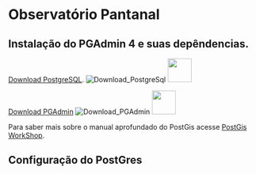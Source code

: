 # Observatório Pantanal

## Instalação do PGAdmin 4 e suas depêndencias.

[Download PostgreSQL](https://www.enterprisedb.com/downloads/postgres-postgresql-downloads).
![Download_PostgreSql](https://user-images.githubusercontent.com/58231791/197791198-ac02747c-fc13-48bf-bd3b-35881581279c.png)
<img src="https://user-images.githubusercontent.com/58231791/197791198-ac02747c-fc13-48bf-bd3b-35881581279c.png" width="48">

[Download PGAdmin](https://www.pgadmin.org/download/)
![Download_PGAdmin](https://user-images.githubusercontent.com/58231791/197791318-7bbc37db-8cf2-42cf-bd2c-4d8b408da763.png)
<img src="https://user-images.githubusercontent.com/58231791/197791318-7bbc37db-8cf2-42cf-bd2c-4d8b408da763.png" width="48">

Para saber mais sobre o manual aprofundado do PostGis acesse [PostGis WorkShop](https://docs.google.com/presentation/d/1qYXdeCIymLl32uoAHvAPrp1r-hK-_4Z8InG7sHEo6vc/edit?usp=sharing).


## Configuração do PostGres


